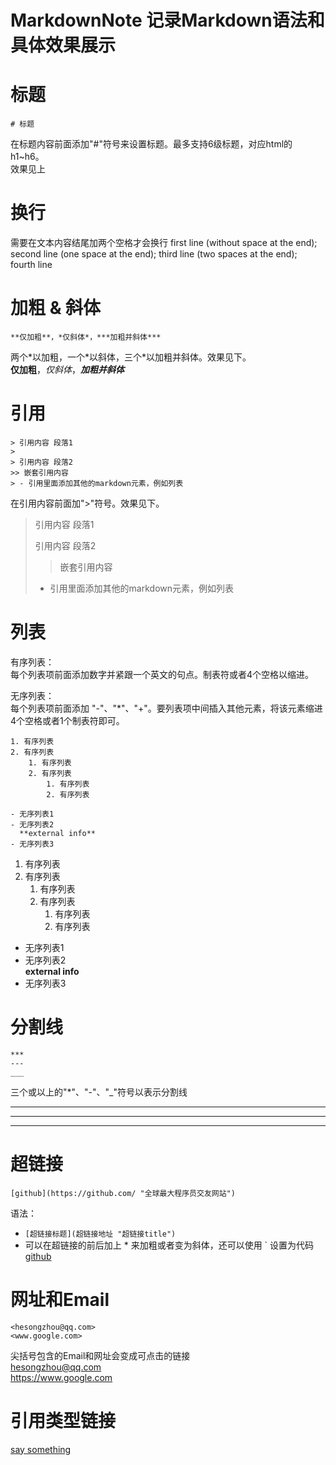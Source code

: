 # MarkdownNote 记录Markdown语法和具体效果展示

# 标题
```
# 标题
```
在标题内容前面添加"#"符号来设置标题。最多支持6级标题，对应html的h1~h6。  
效果见上

# 换行
需要在文本内容结尾加两个空格才会换行
first line (without space at the end);
second line (one space at the end);
third line (two spaces at the end);  
fourth line

# 加粗 & 斜体
```
**仅加粗**，*仅斜体*，***加粗并斜体***
```
两个\*以加粗，一个\*以斜体，三个\*以加粗并斜体。效果见下。  
**仅加粗**，*仅斜体*，***加粗并斜体***

# 引用
```
> 引用内容 段落1
>
> 引用内容 段落2
>> 嵌套引用内容
> - 引用里面添加其他的markdown元素，例如列表
```
在引用内容前面加">"符号。效果见下。
> 引用内容 段落1
>
> 引用内容 段落2
>> 嵌套引用内容
> - 引用里面添加其他的markdown元素，例如列表

# 列表
有序列表：  
每个列表项前面添加数字并紧跟一个英文的句点。制表符或者4个空格以缩进。  

无序列表：  
每个列表项前面添加 "-"、"*"、"+"。要列表项中间插入其他元素，将该元素缩进4个空格或者1个制表符即可。
```
1. 有序列表
2. 有序列表
    1. 有序列表
    2. 有序列表
        1. 有序列表
        2. 有序列表

- 无序列表1
- 无序列表2
  **external info**
- 无序列表3
```
1. 有序列表
2. 有序列表
    1. 有序列表
    2. 有序列表
        1. 有序列表
        2. 有序列表

- 无序列表1
- 无序列表2  
  **external info**
- 无序列表3
  
# 分割线
```
***
---
___
```
三个或以上的"*"、"-"、"_"符号以表示分割线
***
---
___

# 超链接
```
[github](https://github.com/ "全球最大程序员交友网站")
```
语法：
- `[超链接标题](超链接地址 "超链接title")` 
- 可以在超链接的前后加上 \* 来加粗或者变为斜体，还可以使用 ` 设置为代码  
[github](https://github.com/ "全球最大程序员交友网站")

# 网址和Email
```
<hesongzhou@qq.com>
<www.google.com>
```
尖括号包含的Email和网址会变成可点击的链接  
<hesongzhou@qq.com>  
<https://www.google.com>

# 引用类型链接
[say something][1]

[1]: https://www.google.com
